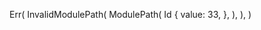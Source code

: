 Err(
    InvalidModulePath(
        ModulePath(
            Id {
                value: 33,
            },
        ),
    ),
)